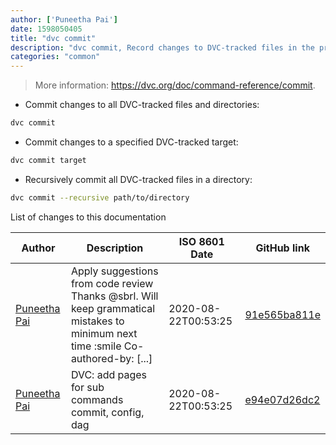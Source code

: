 ```yaml
---
author: ['Puneetha Pai']
date: 1598050405
title: "dvc commit"
description: "dvc commit, Record changes to DVC-tracked files in the project."
categories: "common"
---
```

> More information: <https://dvc.org/doc/command-reference/commit>.

- Commit changes to all DVC-tracked files and directories:

```bash
dvc commit
```

- Commit changes to a specified DVC-tracked target:

```bash
dvc commit target
```

- Recursively commit all DVC-tracked files in a directory:

```bash
dvc commit --recursive path/to/directory
```
List of changes to this documentation


Author | Description | ISO 8601 Date | GitHub link
------|-----|-----|-----
[Puneetha Pai](mailto:21996583+PuneethaPai@users.noreply.github.com) | Apply suggestions from code review Thanks @sbrl. Will keep grammatical mistakes to minimum next time :smile Co-authored-by: [...] | 2020-08-22T00:53:25 | [91e565ba811e](https://github.com/tldr-pages/tldr/commit/91e565ba811e1112dc3e96f46d4b3d2bd96095c2)
[Puneetha Pai](mailto:puneethapai29@gmail.com) | DVC: add pages for sub commands commit, config, dag | 2020-08-22T00:53:25 | [e94e07d26dc2](https://github.com/tldr-pages/tldr/commit/e94e07d26dc270c7a38086a7c69239ecdf1f97f7)

